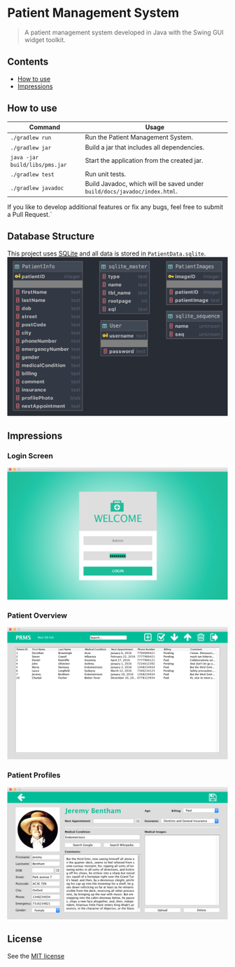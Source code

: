 # Patient Management System
> A patient management system developed in Java with the Swing GUI widget toolkit.

## Contents
- [How to use](#how-to-use)
- [Impressions](#impressions)

## How to use

| Command                         | Usage                                                                    |
|---------------------------------|--------------------------------------------------------------------------|
| `./gradlew run`                 | Run the Patient Management System.                                       |
| `./gradlew jar`                 | Build a jar that includes all dependencies.                              |
| `java -jar build/libs/pms.jar`  | Start the application from the created jar.                              |
| `./gradlew test`                | Run unit tests.                                                          |
| `./gradlew javadoc`             | Build Javadoc, which will be saved under `build/docs/javadoc/index.html`.|

If you like to develop additional features or fix any bugs, feel free to submit a Pull Request.´

## Database Structure
This project uses [SQLite](https://www.sqlite.org/index.html) and all data is stored in `PatientData.sqlite`.
![database structure](/images/db_structure.png)

## Impressions

### Login Screen
![login screen](/images/login.png)

### Patient Overview
![patient overview](/images/overview.png)

### Patient Profiles
![patient profiles](/images/profile.png)

## License
See the [MIT license](/LICENSE.md)
